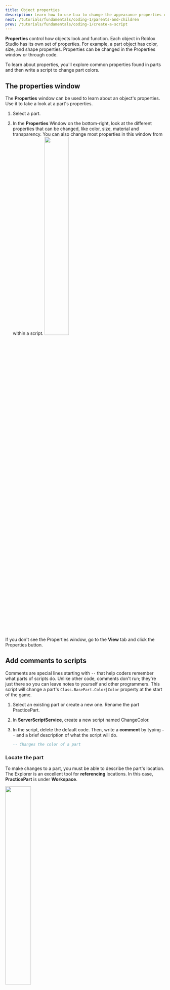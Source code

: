 ```yaml
---
title: Object properties
description: Learn how to use Lua to change the appearance properties of different objects, such as color and shape.
next: /tutorials/fundamentals/coding-1/parents-and-children
prev: /tutorials/fundamentals/coding-1/create-a-script
---
```


**Properties** control how objects look and function. Each object in Roblox Studio has its own set of properties. For example, a part object has color, size, and shape properties. Properties can be changed in the Properties window or through code.

To learn about properties, you'll explore common properties found in parts and then write a script to change part colors.

## The properties window

The **Properties** window can be used to learn about an object's properties. Use it to take a look at a part's properties.

1. Select a part.

2. In the **Properties** Window on the bottom-right, look at the different properties that can be changed, like color, size, material and transparency. You can also change most properties in this window from within a script.
   <img src="../../../assets/education/coding-1/part-properties_400.png" width="40%" />

If you don't see the Properties window, go to the **View** tab and click the Properties button.

## Add comments to scripts

Comments are special lines starting with `--` that help coders remember what parts of scripts do. Unlike other code, comments don't run; they're just there so you can leave notes to yourself and other programmers. This script will change a part's `Class.BasePart.Color|Color` property at the start of the game.

1. Select an existing part or create a new one. Rename the part PracticePart.

2. In **ServerScriptService**, create a new script named ChangeColor.

3. In the script, delete the default code. Then, write a **comment** by typing `--` and a brief description of what the script will do.

   ```lua title = 'Describes what the script does'
   -- Changes the color of a part
   ```

### Locate the part

To make changes to a part, you must be able to describe the part's location. The Explorer is an excellent tool for **referencing** locations. In this case, **PracticePart** is under **Workspace**.

<img src="../../../assets/education/coding-1/practice-part_400.png" width="40%" />

Now that you know where the part is, the part's location needs to be translated into something a script can understand.

1. Under the comment, type `workspace.PracticePart`.

   ```lua title = 'References PracticePart in Workspace'
   -- Changes the color of a part
   workspace.PracticePart
   ```

    <Alert severity="info">
    A long way to get to Workspace would be `game.Workspace`. However, needing to access Workspace is so common that Roblox made the keyword `workspace` as a shortcut.
    </Alert>

### Change a property with code

You'll use an RGB value to change the part's color. Computers use **RGB values**, the combination of red, green, and blue, to create all the colors on your screen.

RGB values use three numbers from 0 to 255, separated by commas. For example, black is `(0, 0, 0)` while white is `(255, 255, 255)`.

For the part, the script will change its Color property to a new Color3, a data type that stores colors.

1. After `PracticePart`, type `.Color` to access the Color property.

   ```lua title = 'Accesses the Color property'
   -- Changes the color of a part
   workspace.PracticePart.Color
   ```

   <Alert severity="info">
    Roblox will autocomplete words as you type to help speed up the coding process. You can use the arrow keys to move down the list when the words appear. Pick an option by pressing <kbd>Enter</kbd>.
   </Alert>

2. Next, type `= Color3.fromRGB()` This code will allow you to assign a new color.

   ```lua title = 'Uses Color3.fromRGB()'
   -- Changes the color of a part
   workspace.PracticePart.Color = Color3.fromRGB()
   ```

3. RGB color values can be manually typed inside the parentheses, but using the color picker is easier. Click **inside** the parentheses, and then click the color wheel. Follow the popup to create a color.

   <img src="../../../assets/education/coding-1/color-picker_800x140.png" width="80%" />

   Your code should look similar to the code below.

   ```lua title='Updates the color of PracticePart'
   -- Changes the color of a part
   workspace.PracticePart.Color = Color3.fromRGB(255, 230, 50)
   ```

   <Alert severity="info">
   If you want to type an RGB value manually, make sure each number is between 0 to 255 and separated by commas, such as (10, 50, 10).
   </Alert>

4. Press **Play** to test that your part changes color.

## Summary

All objects have properties. Parts have properties like color and transparency. At the same time, other object types have their unique properties.

To change the color of a part, you need to be able to describe where to find it. If the part is in Workspace, use the keyword `workspace`. Then use dot operators to state the desired part and access its properties.
